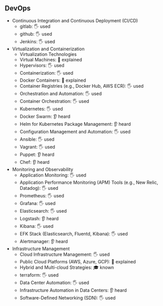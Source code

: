 ## DevOps

- Continuous Integration and Continuous Deployment (CI/CD)
  - gitlab: 🖐️ used
  - github: 🖐️ used
  - Jenkins: 🖐️ used
- Virtualization and Containerization
  - Virtualization Technologies
  - Virtual Machines: 🙋 explained
  - Hypervisors: 🖐️ used
  - Containerization: 🖐️ used
  - Docker Containers: 🙋 explained
  - Container Registries (e.g., Docker Hub, AWS ECR): 🖐️ used
  - Orchestration and Automation: 🖐️ used
  - Container Orchestration: 🖐️ used
  - Kubernetes: 🖐️ used
  - Docker Swarm: 👂 heard
  - Helm for Kubernetes Package Management: 👂 heard
  - Configuration Management and Automation: 🖐️ used
  - Ansible: 🖐️ used
  - Vagrant: 🖐️ used
  - Puppet: 👂 heard
  - Chef: 👂 heard
- Monitoring and Observability
  - Application Monitoring: 🖐️ used
  - Application Performance Monitoring (APM) Tools (e.g., New Relic, Datadog): 🖐️ used
  - Prometheus: 🖐️ used
  - Grafana: 🖐️ used
  - Elasticsearch: 🖐️ used
  - Logstash: 👂 heard
  - Kibana: 🖐️ used
  - EFK Stack (Elasticsearch, Fluentd, Kibana): 🖐️ used
  - Alertmanager: 👂 heard
- Infrastructure Management
  - Cloud Infrastructure Management: 🖐️ used
  - Public Cloud Platforms (AWS, Azure, GCP): 🙋 explained
  - Hybrid and Multi-cloud Strategies: 🎓 known
  - terraform: 🖐️ used
  - Data Center Automation: 🖐️ used
  - Infrastructure Automation in Data Centers: 👂 heard
  - Software-Defined Networking (SDN): 🖐️ used
